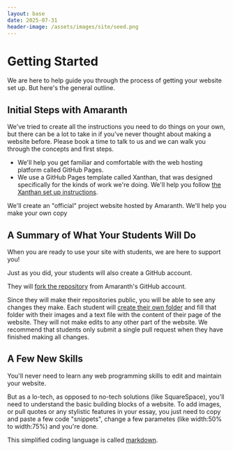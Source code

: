 ```yaml
---
layout: base
date: 2025-07-31
header-image: /assets/images/site/seed.png
---
```


# Getting Started
We are here to help guide you through the process of getting your website set up. But here's the general outline.

## Initial Steps with Amaranth
We've tried to create all the instructions you need to do things on your own, but there can be a lot to take in if you've never thought about making a website before. Please book a time to talk to us and we can walk you through the concepts and first steps. 

- We'll help you get familiar and comfortable with the web hosting platform called GitHub Pages.
- We use a GitHub Pages template called Xanthan, that was designed specifically for the kinds of work we're doing. We'll help you follow [the Xanthan set up instructions](https://fredgibbs.net/xanthan/guides/getting-started).

We'll create an "official" project website hosted by Amaranth. We'll help you make your own copy  


## A Summary of What Your Students Will Do
When you are ready to use your site with students, we are here to support you!

Just as you did, your students will also create a GitHub account. 

They will [fork the repository](https://fredgibbs.net/courses/artificial-history/campus-history-setup.html) from Amaranth's GitHub account. 

Since they will make their repositories public, you will be able to see any changes they make. Each student will [create their own folder](https://fredgibbs.net/courses/artificial-history/campus-history-new-page.html) and fill that folder with their images and a text file with the content of their page of the website. They will not make edits to any other part of the website. We recommend that students only submit a single pull request when they have finished making all changes. 

## A Few New Skills
You'll never need to learn any web programming skills to edit and maintain your website. 

But as a lo-tech, as opposed to no-tech solutions (like SquareSpace), you'll need to understand the basic building blocks of a website. To add images, or pull quotes or any stylistic features in your essay, you just need to copy and paste a few code "snippets", change a few parametes (like width:50% to width:75%) and you're done.

This simplified coding language is called [markdown](https://fredgibbs.net/xanthan/samples/typography).

